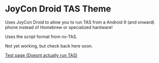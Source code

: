 # JoyCon Droid TAS Theme
Uses JoyCon Droid to allow you to run TAS from a Android 9 (and onward) phone instead of Homebrew or specialized hardware!

Uses the script format from nx-TAS.

Not yet working, but check back here soon.

[Test page (Doesnt actually run TAS)](https://thegreatrambler.github.io/JoyConDroidTASTheme/public/index.html)
